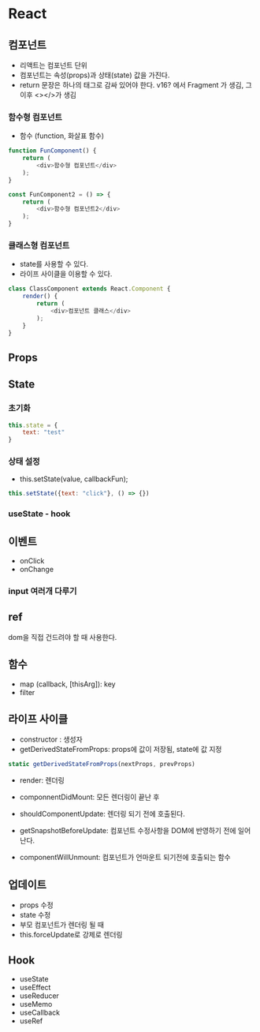 # React

## 컴포넌트

* 리액트는 컴포넌트 단위
* 컴포넌트는 속성(props)과 상태(state) 값을 가진다.
* return 문장은 하나의 태그로 감싸 있어야 한다. v16? 에서 Fragment 가 생김, 그 이후 <></>가 생김

### 함수형 컴포넌트

* 함수 (function, 화살표 함수)

```javascript
function FunComponent() {
    return (
        <div>함수형 컴포넌트</div>
    );
}

const FunComponent2 = () => {
    return (
        <div>함수형 컴포넌트2</div>
    );
}
```

### 클래스형 컴포넌트

* state를 사용할 수 있다.
* 라이프 사이클을 이용할 수 있다.

```javascript
class ClassComponent extends React.Component {
    render() {
        return (
            <div>컴포넌트 클래스</div>
        );
    }
} 
```

## Props


## State

### 초기화

```javascript
this.state = {
    text: "test"
}
```

### 상태 설정

* this.setState(value, callbackFun);

```javascript
this.setState({text: "click"}, () => {})
```

### useState - hook

## 이벤트

* onClick
* onChange

### input 여러개 다루기


## ref

dom을 직접 건드려야 할 때 사용한다.

## 함수

* map (callback, [thisArg]): key
* filter

## 라이프 사이클

* constructor : 생성자
* getDerivedStateFromProps: props에 값이 저장됨, state에 값 지정
```javascript
static getDerivedStateFromProps(nextProps, prevProps)
```
* render: 렌더링
* componnentDidMount: 모든 렌더링이 끝난 후
* shouldComponentUpdate: 렌더링 되기 전에 호출된다.
* getSnapshotBeforeUpdate: 컴포넌트 수정사항을 DOM에 반영하기 전에 일어난다.

* componentWillUnmount: 컴포넌트가 언마운트 되기전에 호출되는 함수

## 업데이트

* props 수정
* state 수정
* 부모 컴포넌트가 렌더링 될 때
* this.forceUpdate로 강제로 렌더링

## Hook

* useState
* useEffect
* useReducer
* useMemo
* useCallback
* useRef